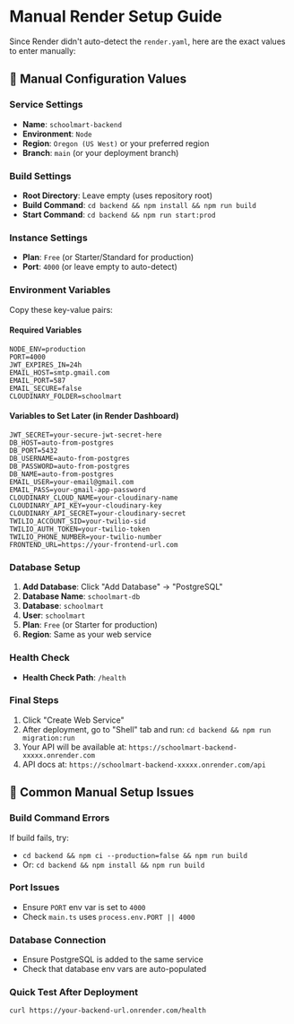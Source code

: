 # Manual Render Setup Guide

Since Render didn't auto-detect the `render.yaml`, here are the exact values to enter manually:

## 🎯 Manual Configuration Values

### Service Settings
- **Name**: `schoolmart-backend`
- **Environment**: `Node`
- **Region**: `Oregon (US West)` or your preferred region
- **Branch**: `main` (or your deployment branch)

### Build Settings
- **Root Directory**: Leave empty (uses repository root)
- **Build Command**: `cd backend && npm install && npm run build`
- **Start Command**: `cd backend && npm run start:prod`

### Instance Settings
- **Plan**: `Free` (or Starter/Standard for production)
- **Port**: `4000` (or leave empty to auto-detect)

### Environment Variables
Copy these key-value pairs:

#### Required Variables
```
NODE_ENV=production
PORT=4000
JWT_EXPIRES_IN=24h
EMAIL_HOST=smtp.gmail.com
EMAIL_PORT=587
EMAIL_SECURE=false
CLOUDINARY_FOLDER=schoolmart
```

#### Variables to Set Later (in Render Dashboard)
```
JWT_SECRET=your-secure-jwt-secret-here
DB_HOST=auto-from-postgres
DB_PORT=5432
DB_USERNAME=auto-from-postgres
DB_PASSWORD=auto-from-postgres
DB_NAME=auto-from-postgres
EMAIL_USER=your-email@gmail.com
EMAIL_PASS=your-gmail-app-password
CLOUDINARY_CLOUD_NAME=your-cloudinary-name
CLOUDINARY_API_KEY=your-cloudinary-key
CLOUDINARY_API_SECRET=your-cloudinary-secret
TWILIO_ACCOUNT_SID=your-twilio-sid
TWILIO_AUTH_TOKEN=your-twilio-token
TWILIO_PHONE_NUMBER=your-twilio-number
FRONTEND_URL=https://your-frontend-url.com
```

### Database Setup
1. **Add Database**: Click "Add Database" → "PostgreSQL"
2. **Database Name**: `schoolmart-db`
3. **Database**: `schoolmart`
4. **User**: `schoolmart`
5. **Plan**: `Free` (or Starter for production)
6. **Region**: Same as your web service

### Health Check
- **Health Check Path**: `/health`

### Final Steps
1. Click "Create Web Service"
2. After deployment, go to "Shell" tab and run: `cd backend && npm run migration:run`
3. Your API will be available at: `https://schoolmart-backend-xxxxx.onrender.com`
4. API docs at: `https://schoolmart-backend-xxxxx.onrender.com/api`

## 🚨 Common Manual Setup Issues

### Build Command Errors
If build fails, try:
- `cd backend && npm ci --production=false && npm run build`
- Or: `cd backend && npm install && npm run build`

### Port Issues
- Ensure `PORT` env var is set to `4000`
- Check `main.ts` uses `process.env.PORT || 4000`

### Database Connection
- Ensure PostgreSQL is added to the same service
- Check that database env vars are auto-populated

### Quick Test After Deployment
```bash
curl https://your-backend-url.onrender.com/health
```